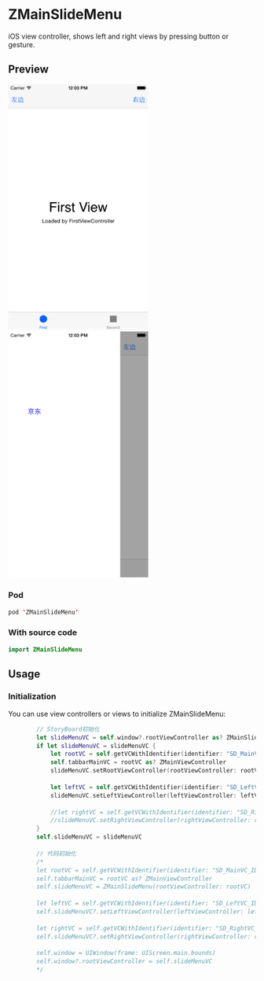 # ZMainSlideMenu

iOS view controller, shows left and right views by pressing button or gesture.

## Preview

<img src="https://github.com/Daniel-zww/ZImageResources/blob/master/ZMainSlideMenu/1.png?raw=true" width="285" height="500"/> <img src="https://github.com/Daniel-zww/ZImageResources/blob/master/ZMainSlideMenu/2.png?raw=true" width="285" height="500"/>

### Pod

```swift
pod 'ZMainSlideMenu'
```

### With source code

```swift
import ZMainSlideMenu
```

## Usage

### Initialization

You can use view controllers or views to initialize ZMainSlideMenu:
```swift
        // StoryBoard初始化
        let slideMenuVC = self.window?.rootViewController as? ZMainSlideMenu
        if let slideMenuVC = slideMenuVC {
            let rootVC = self.getVCWithIdentifier(identifier: "SD_MainVC_ID")
            self.tabbarMainVC = rootVC as? ZMainViewController
            slideMenuVC.setRootViewController(rootViewController: rootVC)
            
            let leftVC = self.getVCWithIdentifier(identifier: "SD_LeftVC_ID")
            slideMenuVC.setLeftViewController(leftViewController: leftVC)
            
            //let rightVC = self.getVCWithIdentifier(identifier: "SD_RightVC_ID")
            //slideMenuVC.setRightViewController(rightViewController: rightVC)
        }
        self.slideMenuVC = slideMenuVC
        
        // 代码初始化
        /*
        let rootVC = self.getVCWithIdentifier(identifier: "SD_MainVC_ID")
        self.tabbarMainVC = rootVC as? ZMainViewController
        self.slideMenuVC = ZMainSlideMenu(rootViewController: rootVC)
         
        let leftVC = self.getVCWithIdentifier(identifier: "SD_LeftVC_ID")
        self.slideMenuVC?.setLeftViewController(leftViewController: leftVC)
        
        let rightVC = self.getVCWithIdentifier(identifier: "SD_RightVC_ID")
        self.slideMenuVC?.setRightViewController(rightViewController: rightVC)
         
        self.window = UIWindow(frame: UIScreen.main.bounds)
        self.window?.rootViewController = self.slideMenuVC
        */
```
